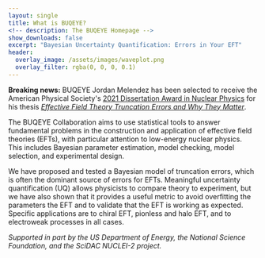 ```yaml
---
layout: single
title: What is BUQEYE?
<!-- description: The BUQEYE Homepage -->
show_downloads: false
excerpt: "Bayesian Uncertainty Quantification: Errors in Your EFT"
header:
  overlay_image: /assets/images/waveplot.png
  overlay_filter: rgba(0, 0, 0, 0.1)
---
```


**Breaking news:** BUQEYE Jordan Melendez has been selected to receive the American Physical Society's <a href="https://www.aps.org/programs/honors/prizes/nuclear.cfm">2021 Dissertation Award in Nuclear Physics</a> for his thesis <a href="https://inspirehep.net/literature/1806708">*Effective Field Theory Truncation Errors and Why They Matter*</a>.

The BUQEYE Collaboration aims to use statistical tools to answer fundamental problems in the construction and application of effective field theories (EFTs), with particular attention to low-energy nuclear physics.
This includes Bayesian parameter estimation, model checking, model selection, and experimental design.

We have proposed and tested a Bayesian model of truncation errors, which is often the dominant source of errors for EFTs.
Meaningful uncertainty quantification (UQ) allows physicists to compare theory to experiment, but we have also shown that it provides a useful metric to avoid overfitting the parameters the EFT and to validate that the EFT is working as expected.
Specific applications are to chiral EFT, pionless and halo EFT, and to electroweak processes in all cases.

*Supported in part by the US Department of Energy, the National Science Foundation, and the SciDAC NUCLEI-2 project.*